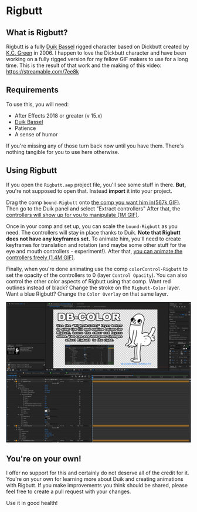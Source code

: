 # Rigbutt

## What is Rigbutt?

Rigbutt is a fully [Duik Bassel](https://rainboxprod.coop/en/tools/duik/) rigged character based on Dickbutt created by [K.C. Green](https://kcgreendotcom.com) in 2006. I happen to love the Dickbutt character and have been working on a fully rigged version for my fellow GIF makers to use for a long time. This is the result of that work and the making of this video: https://streamable.com/7ee8k

## Requirements

To use this, you will need:

* After Effects 2018 or greater (v 15.x)
* [Duik Bassel](https://rainboxprod.coop/en/tools/duik/)
* Patience
* A sense of humor

If you're missing any of those turn back now until you have them. There's nothing tangible for you to use here otherwise.

## Using Rigbutt

If you open the `Rigbutt.aep` project file, you'll see some stuff in there. **But,** you're not supposed to open that. Instead **import** it into your project.

Drag the comp `bound-Rigbutt` onto [the comp you want him in(567k GIF)](documentationImages/rigbutt-import.gif). Then go to the Duik panel and select "Extract controllers" After that, the [controllers will show up for you to manipulate (1M GIF)](documentationImages/rigbutt-dragToComp.gif).

Once in your comp and set up, you can scale the `bound-Rigbutt` as you need. The controllers will stay in place thanks to Duik. **Note that Rigbutt does not have any keyframes set.** To animate him, you'll need to create keyframes for translation and rotation (and maybe some other stuff for the eye and mouth controllers - experiment!). After that, [you can animate the controllers freely (1.4M GIF)](documentationImages/rigbutt-keyIng.gif).

Finally, when you're done animating use the comp `colorControl-Rigbutt` to set the opacity of the controllers to 0 (layer `Control Opacity`). You can also control the other color aspects of Rigbutt using that comp. Want red outlines instead of black? Change the stroke on the `Rigbutt-Color` layer. Want a blue Rigbutt? Change the `Color Overlay` on that same layer.

![Rigbutt Color Comp](documentationImages/usage-ColorComp.jpg?raw=true "Rigbutt Color Comp")

## You're on your own!

I offer no support for this and certainly do not deserve all of the credit for it. You're on your own for learning more about Duik and creating animations with Rigbutt. If you make improvements you think should be shared, please feel free to create a pull request with your changes.

Use it in good health!
